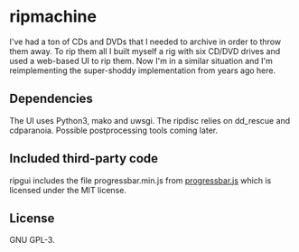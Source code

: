 # ripmachine
I've had a ton of CDs and DVDs that I needed to archive in order to throw them
away. To rip them all I built myself a rig with six CD/DVD drives and used a
web-based UI to rip them. Now I'm in a similar situation and I'm reimplementing
the super-shoddy implementation from years ago here.

## Dependencies
The UI uses Python3, mako and uwsgi. The ripdisc relies on dd_rescue and
cdparanoia. Possible postprocessing tools coming later.

## Included third-party code
ripgui includes the file progressbar.min.js from
[progressbar.js](https://github.com/kimmobrunfeldt/progressbar.js) which is
licensed under the MIT license.

## License
GNU GPL-3. 
